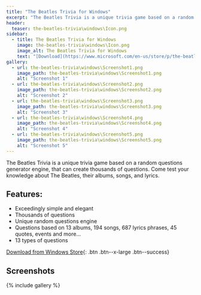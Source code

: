 ```yaml
---
title: "The Beatles Trivia for Windows"
excerpt: "The Beatles Trivia is a unique trivia game based on a random questions generator engine, that can create thousands of questions. Come test your knowledge about The Beatles, their albums, songs, and lyrics."
header:
  teaser: the-beatles-trivia\windows\Icon.png
sidebar:
  - title: The Beatles Trivia for Windows
    image: the-beatles-trivia\windows\Icon.png
    image_alt: The Beatles Trivia for Windows
    text: "[Download](https://www.microsoft.com/en-us/store/p/the-beatles-trivia/9nblggh081wz){: .btn .btn--large .btn--success}"
gallery:
  - url: the-beatles-trivia\windows\Screenshot1.png
    image_path: the-beatles-trivia\windows\Screenshot1.png
    alt: "Screenshot 1"
  - url: the-beatles-trivia\windows\Screenshot2.png
    image_path: the-beatles-trivia\windows\Screenshot2.png
    alt: "Screenshot 2"
  - url: the-beatles-trivia\windows\Screenshot3.png
    image_path: the-beatles-trivia\windows\Screenshot3.png
    alt: "Screenshot 3"
  - url: the-beatles-trivia\windows\Screenshot4.png
    image_path: the-beatles-trivia\windows\Screenshot4.png
    alt: "Screenshot 4"
  - url: the-beatles-trivia\windows\Screenshot5.png
    image_path: the-beatles-trivia\windows\Screenshot5.png
    alt: "Screenshot 5"
---
```


The Beatles Trivia is a unique trivia game based on a random questions generator engine, that can create thousands of questions. Come test your knowledge about The Beatles, their albums, songs, and lyrics.

## Features:

  - Exceedingly simple and elegant
  - Thousands of questions
  - Unique random questions engine
  - Questions based on 13 albums, 194 songs, 687 lyrics phrases, 45 quotes, events and more…
  - 13 types of questions

  
[Download from Windows Store](https://www.microsoft.com/en-us/store/p/the-beatles-trivia/9nblggh081wz){: .btn .btn--x-large .btn--success}
  
## Screenshots

{% include gallery %}
